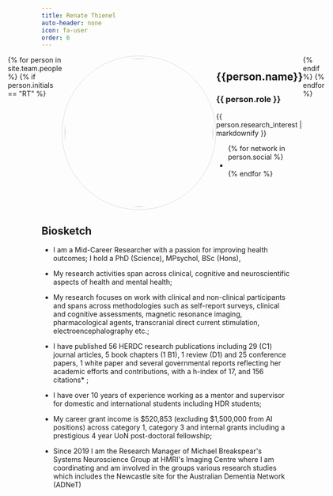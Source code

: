 ```yaml
---
title: Renate Thienel
auto-header: none
icon: fa-user
order: 6
---
```


<head>
<style>
img.portrait {
  border-radius: 50%;
  width: 300px;
  border: 1px solid #ddd;
  padding: 5px;
}
.row {
  display: flex;
  justify-content: center;
}
</style>
</head>

<section>
  <div class="row">
  {% for person in site.team.people %}
	{% if person.initials == "RT" %}
	  <div class="col">
		<img class="portrait" src="{{ person.image }}" alt="">
	  </div> 
	  <div class="col">
	      <h2> {{person.name}} </h2>
              <h3> {{ person.role }} </h3>
		 {{ person.research_interest | markdownify }}
		 <ul class="icons">
		{% for network in person.social %}
		  <li><a href="{{- network.url -}}" class="{{ network.icon }} fa-2x"></a></li>
		{% endfor %}
		</ul>
	  </div> 
	{% endif %}
  {% endfor %}
  </div>
</section>


## Biosketch

- I am a Mid-Career Researcher with a passion for improving health outcomes; I hold a PhD (Science), MPsychol, BSc (Hons),  

- My research activities span across clinical, cognitive and neuroscientific aspects of health and mental health;

- My research focuses on work with clinical and non-clinical participants and spans across methodologies such as self-report surveys, clinical and cognitive assessments, magnetic resonance imaging, pharmacological agents, transcranial direct current stimulation, electroencephalography etc.;

- I have published 56 HERDC research publications including 29 (C1) journal articles, 5 book chapters (1 B1), 1 review (D1) and 25 conference papers, 1 white paper and several governmental reports reflecting her academic efforts and contributions, with a h-index of 17, and 156 citations* ;

- I have over 10 years of experience working as a mentor and supervisor for domestic and international students including HDR students;

- My career grant income is $520,853 (excluding $1,500,000 from AI positions) across category 1, category 3 and internal grants including a prestigious 4 year UoN post-doctoral fellowship;

- Since 2019 I am the Research Manager of Michael Breakspear's Systems Neuroscience Group at HMRI's Imaging Centre where I am coordinating and am involved in the groups various research studies which includes the Newcastle site for the Australian Dementia Network (ADNeT)
